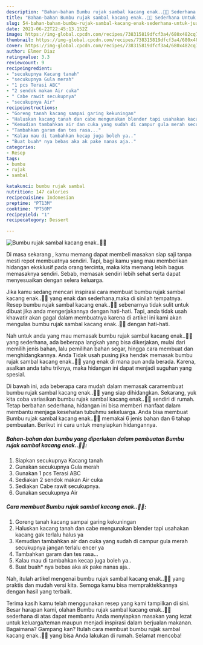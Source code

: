 ```yaml
---
description: "Bahan-bahan Bumbu rujak sambal kacang enak..🤤🤤 Sederhana Untuk Jualan"
title: "Bahan-bahan Bumbu rujak sambal kacang enak..🤤🤤 Sederhana Untuk Jualan"
slug: 54-bahan-bahan-bumbu-rujak-sambal-kacang-enak-sederhana-untuk-jualan
date: 2021-06-22T22:45:13.152Z
image: https://img-global.cpcdn.com/recipes/738315819dfcf3a4/680x482cq70/bumbu-rujak-sambal-kacang-enak🤤🤤-foto-resep-utama.jpg
thumbnail: https://img-global.cpcdn.com/recipes/738315819dfcf3a4/680x482cq70/bumbu-rujak-sambal-kacang-enak🤤🤤-foto-resep-utama.jpg
cover: https://img-global.cpcdn.com/recipes/738315819dfcf3a4/680x482cq70/bumbu-rujak-sambal-kacang-enak🤤🤤-foto-resep-utama.jpg
author: Elmer Diaz
ratingvalue: 3.3
reviewcount: 9
recipeingredient:
- "secukupnya Kacang tanah"
- "secukupnya Gula merah"
- "1 pcs Terasi ABC"
- "2 sendok makan Air cuka"
- " Cabe rawit secukupnya"
- "secukupnya Air"
recipeinstructions:
- "Goreng tanah kacang sampai garing kekuningan"
- "Haluskan kacang tanah dan cabe mengunakan blender tapi usahakan kacang gak terlalu halus ya"
- "Kemudian tambahkan air dan cuka yang sudah di campur gula merah secukupnya jangan terlalu encer ya"
- "Tambahkan garam dan tes rasa..."
- "Kalau mau di tambahkan kecap juga boleh ya.."
- "Buat buah* nya bebas aka ak pake nanas aja.."
categories:
- Resep
tags:
- bumbu
- rujak
- sambal

katakunci: bumbu rujak sambal 
nutrition: 147 calories
recipecuisine: Indonesian
preptime: "PT13M"
cooktime: "PT50M"
recipeyield: "1"
recipecategory: Dessert

---
```



![Bumbu rujak sambal kacang enak..🤤🤤](https://img-global.cpcdn.com/recipes/738315819dfcf3a4/680x482cq70/bumbu-rujak-sambal-kacang-enak🤤🤤-foto-resep-utama.jpg)

Di masa  sekarang , kamu memang dapat membeli masakan siap saji tanpa mesti repot membuatnya sendiri. Tapi, bagi kamu yang mau memberikan hidangan eksklusif pada orang tercinta, maka kita memang lebih bagus memasaknya sendiri. Sebab, memasak sendiri lebih sehat serta dapat menyesuaikan dengan selera keluarga.

Jika kamu sedang mencari inspirasi cara membuat bumbu rujak sambal kacang enak..🤤🤤 yang enak dan sederhana,maka di sinilah tempatnya. Resep bumbu rujak sambal kacang enak..🤤🤤  sebenarnya tidak sulit untuk dibuat jika anda mengerjakannya dengan hati-hati. Tapi, anda tidak usah khawatir akan gagal dalam membuatnya 
karena di artikel ini kami akan mengulas bumbu rujak sambal kacang enak..🤤🤤 dengan hati-hati.  



Nah untuk anda yang mau memasak bumbu rujak sambal kacang enak..🤤🤤 yang sederhana, ada beberapa langkah yang bisa dikerjakan, mulai dari memilih jenis bahan, lalu pemilihan bahan segar, hingga cara membuat dan menghidangkannya. Anda Tidak usah pusing jika hendak memasak bumbu rujak sambal kacang enak..🤤🤤 yang enak di mana pun anda berada. Karena, asalkan anda  tahu triknya, maka hidangan ini dapat menjadi suguhan yang spesial.

Di bawah ini, ada beberapa cara mudah dalam memasak caramembuat bumbu rujak sambal kacang enak..🤤🤤 yang siap dihidangkan. Sekarang, yuk kita coba variasikan bumbu rujak sambal kacang enak..🤤🤤 sendiri di rumah. Tetap berbahan sederhana, hidangan ini bisa memberi manfaat dalam membantu menjaga kesehatan tubuhmu sekeluarga. Anda bisa membuat Bumbu rujak sambal kacang enak..🤤🤤 memakai 6 jenis bahan dan 6 tahap pembuatan. Berikut ini cara untuk menyiapkan hidangannya.

<!--inarticleads1-->

##### Bahan-bahan dan bumbu yang diperlukan dalam pembuatan Bumbu rujak sambal kacang enak..🤤🤤:

1. Siapkan secukupnya Kacang tanah
1. Gunakan secukupnya Gula merah
1. Gunakan 1 pcs Terasi ABC
1. Sediakan 2 sendok makan Air cuka
1. Sediakan  Cabe rawit secukupnya.
1. Gunakan secukupnya Air




<!--inarticleads2-->

##### Cara membuat Bumbu rujak sambal kacang enak..🤤🤤:

1. Goreng tanah kacang sampai garing kekuningan
1. Haluskan kacang tanah dan cabe mengunakan blender tapi usahakan kacang gak terlalu halus ya
1. Kemudian tambahkan air dan cuka yang sudah di campur gula merah secukupnya jangan terlalu encer ya
1. Tambahkan garam dan tes rasa...
1. Kalau mau di tambahkan kecap juga boleh ya..
1. Buat buah* nya bebas aka ak pake nanas aja..




Nah, itulah artikel mengenai  bumbu rujak sambal kacang enak..🤤🤤  yang praktis dan mudah versi kita. Semoga kamu bisa mempraktekkannya dengan hasil yang terbaik. 

Terima kasih kamu telah menggunakan resep yang kami tampilkan di sini. Besar harapan kami, olahan  Bumbu rujak sambal kacang enak..🤤🤤 sederhana di atas dapat membantu Anda menyiapkan masakan yang lezat untuk keluarga/teman maupun menjadi inspirasi dalam berjualan makanan. Bagaimana? Gampang kan? Itulah cara membuat bumbu rujak sambal kacang enak..🤤🤤 yang bisa Anda lakukan di rumah. Selamat mencoba!

